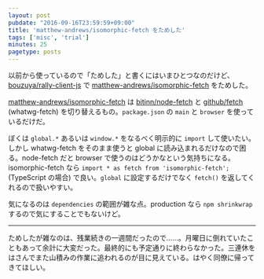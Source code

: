 ```yaml
---
layout: post
pubdate: "2016-09-16T23:59:59+09:00"
title: 'matthew-andrews/isomorphic-fetch をためした'
tags: ['misc', 'trial']
minutes: 25
pagetype: posts
---
```

以前から使っているので「ためした」と書くにはいまひとつなのだけど、[bouzuya/rally-client-js][] で [matthew-andrews/isomorphic-fetch][] をためした。

[matthew-andrews/isomorphic-fetch][] は [bitinn/node-fetch][] と [github/fetch][] (whatwg-fetch) を切り替えるもの。`package.json` の `main` と `browser` を使っているだけだ。

ぼくは `global.*` あるいは `window.*` をなるべく明示的に `import` して使いたい。しかし whatwg-fetch をそのまま使うと global に読み込まれるだけなので困る。node-fetch だと browser で使うのはどうかなという気持ちになる。isomorphic-fetch なら `import * as fetch from 'isomorphic-fetch';` (TypeScript の場合) で良い。`global` に設定するだけでなく `fetch()` を返してくれるので扱いやすい。

気になるのは `dependencies` の範囲が雑な点。production なら `npm shrinkwrap` するので気にすることでもないけど。

-----

ためしたが雑なのは、残業続きの一週間だったので……。月曜日に倒れていたこともあって余計に大変だった。最終的にも予定通りに終わらなかった。三連休をはさんでまた山積みの作業に追われるのが目に見えている。はやく同僚に帰ってきてほしい。

[bitinn/node-fetch]: https://github.com/bitinn/node-fetch
[bouzuya/rally-client-js]: https://github.com/bouzuya/rally-client-js
[github/fetch]: https://github.com/github/fetch
[matthew-andrews/isomorphic-fetch]: https://github.com/matthew-andrews/isomorphic-fetch
